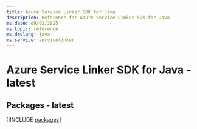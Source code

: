```yaml
---
title: Azure Service Linker SDK for Java
description: Reference for Azure Service Linker SDK for Java
ms.date: 09/03/2025
ms.topic: reference
ms.devlang: java
ms.service: servicelinker
---
```

# Azure Service Linker SDK for Java - latest
## Packages - latest
[!INCLUDE [packages](service-linker-index.md)]